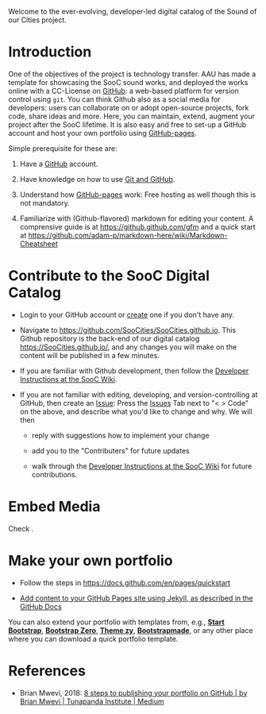 
Welcome to the ever-evolving, developer-led digital catalog of the Sound of our Cities project.
# Introduction
 One of the objectives of the project is technology transfer. AAU has made a template for showcasing the SooC sound works, and deployed the works online with a CC-License on [GitHub](https://github.com/): a web-based platform for version control using `git`. You can think Github also as a social media for developers: users can collaborate on or adopt open-source projects, fork code, share ideas and more. Here, you can maintain, extend, augment your project after the SooC lifetime. It is also easy and free to set-up a GitHub account and host your own portfolio using [GitHub-pages](http://thejackalofjavascript.com/github-pages-free-hosting/).

Simple prerequisite for these are:

1. Have a [GitHub](https://github.com/) account.

2. Have knowledge on how to use [Git and GitHub](http://thejackalofjavascript.com/git-and-github-for-beginners/).

3. Understand how [GitHub-pages](http://thejackalofjavascript.com/github-pages-free-hosting/) work: Free hosting as well though this is not mandatory.

4. Familiarize with (Github-flavored) markdown for editing your content. A comprensive guide is at https://github.github.com/gfm and a quick start at https://github.com/adam-p/markdown-here/wiki/Markdown-Cheatsheet 

# Contribute to the SooC Digital Catalog

-   Login to your GitHub account or [create](https://github.com/) one if you don't have any.

-   Navigate to <https://github.com/SooCities/SooCities.github.io>.
    This Github repository is the back-end of our digital catalog <https://SooCities.github.io/>, and any changes you will make on the content will be published in a few minutes.

-   If you are familiar with Github development, then follow the [Developer Instructions at the SooC Wiki](https://github.com/SooCities/SooCities.github.io/wiki/Developer-Instructions).

-   If you are not familiar with editing, developing, and version-controlling at GitHub, then create an [Issue](https://github.com/SooCities/SooCities.github.io/issues): Press the [Issues](https://github.com/SooCities/SooCities.github.io/issues) Tab next to "< > Code" on the above, and describe what you'd like to change and why. We will then
    -   reply with suggestions how to implement your change
    
    -   add you to the "Contributers" for future updates
    
    -   walk through the [Developer Instructions at the SooC Wiki](https://github.com/SooCities/SooCities.github.io/wiki/Developer-Instructions) for future contributions.

# Embed Media
Check [](embed-media.md).

# Make your own portfolio

-   Follow the steps in <https://docs.github.com/en/pages/quickstart>

-   [Add content to your GitHub Pages site using Jekyll, as described in the GitHub Docs](https://docs.github.com/en/pages/setting-up-a-github-pages-site-with-jekyll/adding-content-to-your-github-pages-site-using-jekyll#adding-a-new-page-to-your-site)

You can also extend your portfolio with templates from, e.g., [**Start Bootstrap**](http://startbootstrap.com/), [**Bootstrap Zero**](http://bootstrapzero.com/), [**Theme zy**](https://www.themezy.com/), [**Bootstrapmade**](https://bootstrapmade.com/demo/Folio/), or any other place where you can download a quick portfolio template.

# References

-   Brian Mwevi, 2018: [8 steps to publishing your portfolio on GitHub | by Brian Mwevi | Tunapanda Institute | Medium](https://medium.com/tunapanda-institute/8-steps-to-publish-your-portfolio-on-github-9d6e6e3d2e84)

